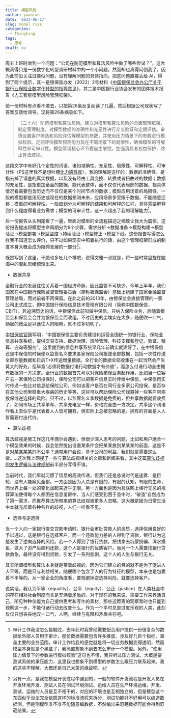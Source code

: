 ```yaml
---
title: 模型风险
author: yuanfan
date: '2023-06-17'
slug: model risk
categories:
  - Thingking
tags:
  - 思考
draft: no
---
```


<!--more-->

周五上班时收到一个问题：“公司在防范模型和算法风险中做了哪些尝试？”。这大概真得只是一份数字化转型调研材料中的一个小问题，然而却也真得问倒我了，因为此前没关注过类似问题，没有理解问题的具体指向。把这问题直接丢给 AI，得到了两个提示，其一是银保监办发〔2022〕2号材料《[中国银保监会办公厅关于银行业保险业数字化转型的指导意见](https://www.gov.cn/zhengce/zhengceku/2022-01/27/content_5670680.htm)》，其二是中国银行业协会发布的团体技术报告《[人工智能模型风险管理框架](http://www.zgyhy.com.cn/upload/1668414738206.pdf)》。

前一份材料有点看不进去，只把第26条反复阅读了几遍，然后根据公司现状写了答案反馈给领导。现将第26条摘录如下。

>（二十六）防范模型和算法风险。建立对模型和算法风险的全面管理框架，制定管理制度，对模型数据的准确性和充足性进行交叉验证和定期评估。审慎设置客户筛选和风险评估等模型的参数，并使用压力情景下的参数进行模拟校验。定期评估模型预测能力及在不同场景下的局限性，确保模型的可解释性和可审计性。模型管理核心环节要自主掌控。加强消费者权益保护，防止算法歧视。

这段文字中有好几个定性的词语，诸如准确性、充足性、局限性、可解释性、可审计性（PS这里我不是想吐槽[化力感性度](https://yuanfan.rbind.io/posts/new-words/)），我的理解是这样的：数据的准确性，是指去掉了误差的真实数据，以及没有经由工具变换、转换或者扭曲过的数据；数据的充足性，是指更加全面的数据，能代表整体，而不仅仅代表局部的数据，视具体情况看需要包含历史而不仅仅是某个时间节点的数据；模型应用场景的局限性，一般的模型都是用历史或现在的数据预测未来，应用场景多受限于数据，不能随意迁移；模型的可解释性，一般应划分为可解释的结果和可解释的过程，具体需要解释到什么程度得看业务需求；模型的可审计性，这一点超出了我的理解能力[^1]。

后一份报告从头到尾看了一遍，里面对模型的全流程描述之细致让我大为震惊，这份报告提出将模型生命周期分为9个步骤，需求分析->数据准备->模型构建->模型验证->模型部署->模型监控->持续验证->模型修正->模型下线。这份报告写得怎么样我不知道怎么评价，只不过如果现实中照着执行的话，由这个管理框架形成的制度本身大概会成为阻碍发展的一部分[^2]。

既然写到了这里，干脆也多吐几个槽吧，说得文雅一点就是，将一些时常盘旋在脑海中的混乱思绪梳理出来。

+ 数据共享

金融行业的发展往往关系着一国经济命脉，因此监管不可缺少。今年上半年，我们国家在中国银行保险监督管理委员会（简称银保监会）基础上组建了国家金融监督管理总局，而对前者不再保留。在此之前的2013年，由银保监会直接管理的一家公司正式成立，即中国银行保险信息技术管理有限公司（简称中国银保信，CBIT）。若追溯历史的话，中银保信此前叫做中保信，只纳入保险业务，后随着银监会和保监会合并为银保监会而改组。不过历史的尘埃实在太多，随便吹一口气，扬起的微尘足以迷住人的眼睛，就不过多叨叨了。

[中银保信官网](http://www.cbit.com.cn/zgbxgw/gybx/bxjj/index.html)写明，“中国银保信主要负责建设和运营全国统一的银行业、保险业信息共享系统，提供交易支持、数据治理、风险管理、科技支撑和登记、验证、精算、咨询等服务”。这里提到的信息共享系统早几年前确实就建好了，在中银保信还是中保信的时候便以监管名义要求各家保险公司报送全部数据，包括一次性传送全部存量数据和日后T+X传送增量数据。全行业的数据全部收集在一起当然会产生莫大的好处，但毕竟“必须将数据付诸行动数据才有价值”，而怎么付诸行动全由拥有数据的一方决定。全行业的数据首先可以对保险核保业务起作用，比如当一位客户去一家保险公司投保时，保险公司可以把客户信息实时传给中保信，中保信再实时传递一些比对信息给保险公司，例如该客户是否在同行业多家公司投保，是否存在其他公司索赔重大疾病的历史等等，这些可以帮助保险公司规避掉一些客户带病投保或逆选择的风险。只不过，以监管名义拿数据是免费的，但共享数据就要收费了，如同市场上共享单车、共享充电宝一样，价格完全由一方决定。共享这个词语咋看上去似乎是代表着人人皆可拥有，但实际上总被忽略的是，拥有的背面是人人皆需要付出代价。

+ 算法歧视

算法歧视是我工作这几年偶尔会遇到、但很少深入思考的问题，比如和用户磨合一个模型效果的时候，我会忽然提出设置某条件会把某某放到某某某的前面，这是不是对某某某某的不公平？通常用户会说，基于公司的利益，我们就是需要这么做……这次我上网搜了一些与算法歧视相关的文章和新闻来看，其中这篇[算法歧视的发生逻辑与法律规制](https://mp.weixin.qq.com/s?__biz=MzI0NDEzODM4OQ==&mid=2650860810&idx=2&sn=22fcafbdcba13da43107d10bdf5c6d85&scene=21#wechat_redirect)前半部分写得不错。

当前时代，我们早就习惯了信息的高效传递，但我们还是总说时代是迷雾、是巨轮，没有人能窥见全部。一方面是因为人总是有限的，有限的认知，有限的生命，而世界上每一处的变化加起来近乎无限。另一方面也是因为互联网上横行无忌的推荐算法使得每个人都困在信息茧房中。当人们感受到困于茧中时，“破茧”自然成为了第一需求，而推荐算法所带来的算法歧视被更多人忽略，这大概是因为日常生活中本就充斥着各种各样的歧视，人们一样看不见。

+ 选择与逆选择

当一个人向一家银行提交贷款申请时，银行会审批贷款人的资质，选择信用良好的予以通过，这是银行在选择客户。而一个还款能力差的人得到了贷款，银行认为这是发生了逆向选择的风险。若一个人得到了银行贷款，把钱拿去坑蒙拐骗、浑水摸鱼，做大了资产后顺利还款，这个人是银行的优质客户。而另一个人需要找银行贷款救急，最终没有得到贷款，引发了一系列悲剧，这个人的人生与银行无关。

其实所谓模型和算法本身就是带着歧视的，因为它们建立的目的就不是为了促进人人平等，而是只与利益相关。随便哪个包含了人的行为特征的模型，本来也是包裹着不平等的。从一家企业的角度看，要规避掉逆选择风险，就要选择客户。

说实话，我认为平等（equality）、公平（equity）、公正（justice）在人类社会中的存在相对社会制度而言是充满着[矛盾](https://yuanfan.rbind.io/posts/unequal/)的。对于现在的我来说，需要工作来养活自己，所见种种仅能为自己提供思考和写作的素材，那些近距离的观察暂时也只能到观察这一步，不能付诸行动去改变什么。作为一个平时总是过度乐观的人类，此刻仅仅只想丧丧地叹一口气，人啊，继续与有限和矛盾共存吧。

[^1]:审计工作我没怎么接触过，去年此时我曾经需要配合用户提供一份很复杂的数据给外部人员用于审计，那份数据需要包含许多维度、涉及好几百个指标、涵盖主要的业务范围。审计工作给我的感觉就是将一切业务数据变得透明，然而模型本身就是个黑盒子，我简直想象不到去怎么审计一个模型。另外，“使用压力情景下的参数进行模拟校验”这句也不懂，我只听过压力测试，大概是要测试系统的承压能力，这里我也想象不到模型的参数怎么跟压力联系起来。我的这些不理解，大概还是自己太菜的缘故吧。

[^2]:另有一点，是我在模型开发过程中遇到的，一般的软件开发流程是开发人员在开发环境开发、测试人员在测试环境测试、运维人员在生产环境运维，开发、测试、运维的人员是互不相干的，对应的环境也是互相独立的，但是模型这个东西似乎没法完全依照这样的标准流程来拆分，测试功能好不好用可以编造数据测，但是测模型准不准不能随意编数据，不然编出来奇葩数据可能会得到奇葩结果。
